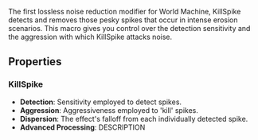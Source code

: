 The first lossless noise reduction modifier for World Machine, KillSpike detects and removes those pesky spikes that occur in intense erosion scenarios. This macro gives you  control over the detection sensitivity and the aggression with which KillSpike attacks noise. 


## Properties

### KillSpike 
- **Detection**: Sensitivity employed to detect spikes.
- **Aggression**: Aggressiveness employed to 'kill' spikes.
- **Dispersion**: The effect's falloff from each individually detected spike.
- **Advanced Processing**: DESCRIPTION


